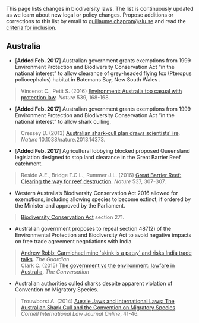 This page lists changes in biodiversity laws. The list is continuously updated as we learn about new legal or policy changes. Propose additions or corrections to this list by email to <guillaume.chapron@slu.se> and read the [criteria for inclusion](https://github.com/gchapron/LegalBoundaries/blob/master/README.md).

Australia
---------

- [**Added Feb. 2017**] Australian government grants exemptions from 1999 Environment Protection and Biodiversity Conservation Act “in the national interest” to allow clearance of grey-headed flying fox (Pteropus poliocephalus) habitat in Batemans Bay, New South Wales .
> Vincenot C., Petit S. (2016) [Environment: Australia too casual with protection law](http://www.nature.com/nature/journal/v539/n7628/full/539168d.html). *Nature* 539, 168-168.

- [**Added Feb. 2017**] Australian government grants exemptions from 1999 Environment Protection and Biodiversity Conservation Act “in the national interest” to allow shark culling.
> Cressey D. (2013) [Australian shark-cull plan draws scientists' ire](http://www.nature.com/news/australian-shark-cull-plan-draws-scientists-ire-1.14373). *Nature* 10.1038/nature.2013.14373.

- [**Added Feb. 2017**] Agricultural lobbying blocked proposed Queensland legislation designed to stop land clearance in the Great Barrier Reef catchment. 
> Reside A.E., Bridge T.C.L., Rummer J.L. (2016) [Great Barrier Reef: Clearing the way for reef destruction](http://www.nature.com/nature/journal/v537/n7620/full/537307d.html). *Nature* 537, 307-307.

- Western Australia’s Biodiversity Conservation Act 2016 allowed for exemptions, including allowing species to become extinct, if ordered by the Minister and approved by the Parliament.
> [Biodiversity Conservation Act](https://www.slp.wa.gov.au/pco/prod/FileStore.nsf/Documents/MRDocument:29149P/$FILE/Biodiversity%20Conservation%20Act%202016%20-%20[00-a0-01].pdf) section 271.

- Australian government proposes to repeal section 487(2) of the
 Environmental Protection and Biodiversity Act to avoid negative impacts on free trade agreement negotiations with India.
> [Andrew Robb: Carmichael mine 'skink is a patsy' and risks India trade talks](https://www.theguardian.com/environment/2015/aug/12/andrew-robb-carmichael-mine-skink-is-a-patsy-and-risks-india-trade-talks). *The Guardian*  
> Clark C. (2015) [The government vs the environment: lawfare in
> Australia](https://theconversation.com/the-government-vs-the-environment-lawfare-in-australia-46205). *The Conversation*

- Australian authorities culled sharks despite apparent violation of Convention on Migratory Species.  
> Trouwborst A. (2014) [Aussie Jaws and International Laws: The Australian Shark Cull and the Convention on Migratory Species](http://cornellilj.org/aussie-jaws-and-international-laws/).
>  *Cornell International Law Journal Online*, 41-46.
